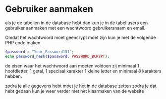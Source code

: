 # Gebruiker aanmaken

als je de tabellen in de database hebt  dan kun je in de tabel users een gebruiker aanmaken met een wachtwoord gebruikersnaam en email.

Omdat het wachtwoord moet geencrypt moet zijn kun je met de volgende PHP code maken

```php
$password = "Your_Password151";
echo password_hash($password, PASSWORD_BCRYPT);
```

de eisen waar het wachtwoord aan moeten voldoen zij minimaal 1 hoofdletter, 1 getal, 1 speciaal karakter 1 kleine letter en minimaal 8 karakters hebben.
  
zodra je alle gegevens hebt moet je het in de database zetten zodra je dat hebt gedaan kun je weer verder met het klaarmaken van de website
